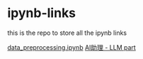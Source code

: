# ipynb-links
this is the repo to store all the ipynb links

[data_preprocessing.ipynb](https://drive.google.com/file/d/1TuvoasLU4Oo19XZrfwGOQSQGpUcO3T4u/view?usp=sharing)
[AI助理 - LLM part](https://colab.research.google.com/drive/1VVRKW7c3797e4Tj4xBWIlZ6KQnCgbtMS)

